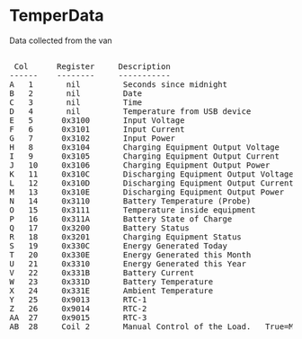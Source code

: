 # TemperData

Data collected from the van

<pre>

 Col      Register     Description
------    --------     -----------
A   1       nil         Seconds since midnight
B   2       nil         Date
C   3       nil         Time
D   4       nil         Temperature from USB device
E   5      0x3100       Input Voltage
F   6      0x3101       Input Current
G   7      0x3102       Input Power
H   8      0x3104       Charging Equipment Output Voltage
I   9      0x3105       Charging Equipment Output Current
J   10     0x3106       Charging Equipment Output Power
K   11     0x310C       Discharging Equipment Output Voltage
L   12     0x310D       Discharging Equipment Output Current
M   13     0x310E       Discharging Equipment Output Power
N   14     0x3110       Battery Temperature (Probe)
O   15     0x3111       Temperature inside equipment
P   16     0x311A       Battery State of Charge
Q   17     0x3200       Battery Status
R   18     0x3201       Charging Equipment Status
S   19     0x330C       Energy Generated Today
T   20     0x330E       Energy Generated this Month
U   21     0x3310       Energy Generated this Year
V   22     0x331B       Battery Current
W   23     0x331D       Battery Temperature
X   24     0x331E       Ambient Temperature
Y   25     0x9013       RTC-1
Z   26     0x9014       RTC-2
AA  27     0x9015       RTC-3
AB  28     Coil 2       Manual Control of the Load.   True=Manual On

</pre>










